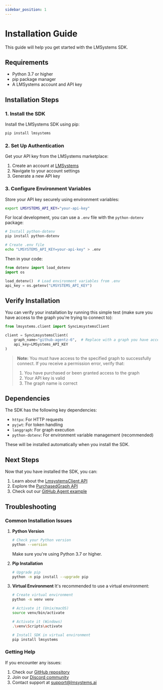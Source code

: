 ```yaml
---
sidebar_position: 1
---
```


# Installation Guide

This guide will help you get started with the LMSystems SDK.

## Requirements

- Python 3.7 or higher
- pip package manager
- A LMSystems account and API key

## Installation Steps

### 1. Install the SDK

Install the LMSystems SDK using pip:

```bash
pip install lmsystems
```

### 2. Set Up Authentication

Get your API key from the LMSystems marketplace:

1. Create an account at [LMSystems](https://www.lmsystems.ai)
2. Navigate to your account settings
3. Generate a new API key

### 3. Configure Environment Variables

Store your API key securely using environment variables:

```bash
export LMSYSTEMS_API_KEY="your-api-key"
```

For local development, you can use a `.env` file with the `python-dotenv` package:

```bash
# Install python-dotenv
pip install python-dotenv

# Create .env file
echo "LMSYSTEMS_API_KEY=your-api-key" > .env
```

Then in your code:

```python
from dotenv import load_dotenv
import os

load_dotenv()  # Load environment variables from .env
api_key = os.getenv("LMSYSTEMS_API_KEY")
```

## Verify Installation

You can verify your installation by running this simple test (make sure you have access to the graph you're trying to connect to):

```python
from lmsystems.client import SyncLmsystemsClient

client = SyncLmsystemsClient(
    graph_name="github-agentz-6",  # Replace with a graph you have access to
    api_key=LMSystems_API_KEY
)
```

> **Note:** You must have access to the specified graph to successfully connect. If you receive a permission error, verify that:
> 1. You have purchased or been granted access to the graph
> 2. Your API key is valid
> 3. The graph name is correct

## Dependencies

The SDK has the following key dependencies:

- `httpx`: For HTTP requests
- `pyjwt`: For token handling
- `langgraph`: For graph execution
- `python-dotenv`: For environment variable management (recommended)

These will be installed automatically when you install the SDK.

## Next Steps

Now that you have installed the SDK, you can:

1. Learn about the [LmsystemsClient API](../api/lmsystems-client.md)
2. Explore the [PurchasedGraph API](../api/purchased-graph.md)
3. Check out our [GitHub Agent example](../graphs/github-agent.md)

## Troubleshooting

### Common Installation Issues

1. **Python Version**
   ```bash
   # Check your Python version
   python --version
   ```
   Make sure you're using Python 3.7 or higher.

2. **Pip Installation**
   ```bash
   # Upgrade pip
   python -m pip install --upgrade pip
   ```

3. **Virtual Environment**
   It's recommended to use a virtual environment:
   ```bash
   # Create virtual environment
   python -m venv venv

   # Activate it (Unix/macOS)
   source venv/bin/activate

   # Activate it (Windows)
   .\venv\Scripts\activate

   # Install SDK in virtual environment
   pip install lmsystems
   ```

### Getting Help

If you encounter any issues:

1. Check our [GitHub repository](https://github.com/LMSystems-ai/Github-Agent)
2. Join our [Discord community](https://discord.gg/lmsystems)
3. Contact support at support@lmsystems.ai